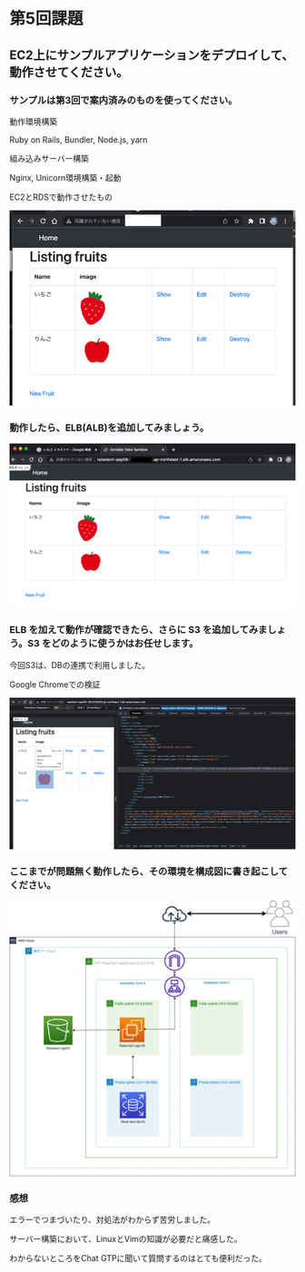 # 第5回課題

## EC2上にサンプルアプリケーションをデプロイして、動作させてください。


### サンプルは第3回で案内済みのものを使ってください。

動作環境構築

Ruby on Rails, Bundler, Node.js, yarn

組み込みサーバー構築

Nginx, Unicorn環境構築・起動

EC2とRDSで動作させたもの

![EC2ーRDSで動作したもの](./img/lecture05_01.png)



### 動作したら、ELB(ALB)を追加してみましょう。

![スクリーンショット 2023-03-12 11 20 40](./img/lecture05_02.png)



### ELB を加えて動作が確認できたら、さらに S3 を追加してみましょう。S3 をどのように使うかはお任せします。

今回S3は、DBの連携で利用しました。

Google Chromeでの検証

![スクリーンショット 2023-03-12 11 25 39](./img/lecture05_03.png)



### ここまでが問題無く動作したら、その環境を構成図に書き起こしてください。


![レイズテック課題5](./img/lecture05_04_03.png)

### 感想

エラーでつまづいたり、対処法がわからず苦労しました。

サーバー構築において、LinuxとVimの知識が必要だと痛感した。

わからないところをChat GTPに聞いて質問するのはとても便利だった。
